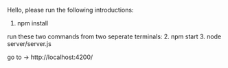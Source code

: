 Hello,
please run the following introductions:
1. npm install

run these two commands from two seperate terminals:
2. npm start
3. node server/server.js

go to -> http://localhost:4200/


